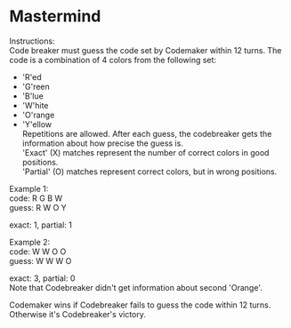 # Mastermind
  
Instructions:  
Code breaker must guess the code set by Codemaker within 12 turns. The code is a combination of 4 colors from the following set:  
 - 'R'ed  
 - 'G'reen  
 - 'B'lue  
 - 'W'hite  
 - 'O'range  
 - 'Y'ellow  
Repetitions are allowed. After each guess, the codebreaker gets the information about how precise the guess is.  
'Exact' (X) matches represent the number of correct colors in good positions.  
'Partial' (O) matches represent correct colors, but in wrong positions.  

Example 1:  
code:  R G B W  
guess: R W O Y  

exact: 1, partial: 1  

Example 2:  
code:  W W O O  
guess: W W W O  

exact: 3, partial: 0  
Note that Codebreaker didn't get information about second 'Orange'.  

Codemaker wins if Codebreaker fails to guess the code within 12 turns. Otherwise it's Codebreaker's victory.  